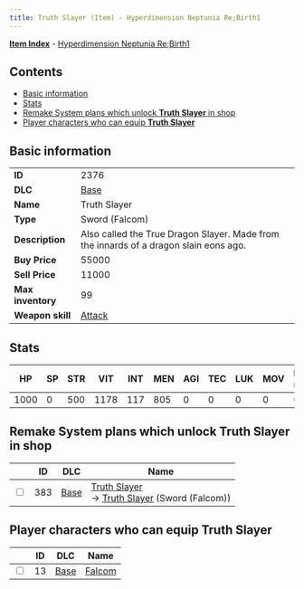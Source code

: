 ```yaml
---
title: Truth Slayer (Item) - Hyperdimension Neptunia Re;Birth1
---
```


[**Item Index**](/neptunia/rb1/item/index.html) - [Hyperdimension Neptunia Re;Birth1](/neptunia/rb1)

## Contents

- [Basic information](#basic-information)
- [Stats](#stats)
- [Remake System plans which unlock **Truth Slayer** in shop](#remake-system-plans-which-unlock-truth-slayer-in-shop)
- [Player characters who can equip **Truth Slayer**](#player-characters-who-can-equip-truth-slayer)
## Basic information

|   |   |
| -- | -- |
| **ID** | 2376 |
| **DLC** | [Base](/neptunia/rb1/dlc/1-base.html) |
| **Name** | Truth Slayer |
| **Type** | Sword (Falcom) |
| **Description** | Also called the True Dragon Slayer. Made from the innards of a dragon slain eons ago. |
| **Buy Price** | 55000 |
| **Sell Price** | 11000 |
| **Max inventory** | 99 |
| **Weapon skill** | [Attack](/neptunia/rb1/skill/1-2401-attack.html) |


## Stats

| HP | SP | STR | VIT | INT | MEN | AGI | TEC | LUK | MOV | Fire res. | Ice res. | Wind res. | Lightning res. |
| -- | -- | --- | --- | --- | --- | --- | --- | --- | --- | --------- | -------- | --------- | -------------- |
| 1000 | 0 | 500 | 1178 | 117 | 805 | 0 | 0 | 0 | 0 | 0 | 0 | 0 | 0 |


## Remake System plans which unlock **Truth Slayer** in shop

|    | ID | DLC | Name |
| -- | -- | --- | ---- |
| <input type="checkbox" id="rb1-remake-1-383" class="trackbox" /> | 383 | [Base](/neptunia/rb1/dlc/1-base.html) | [Truth Slayer](/neptunia/rb1/remake/1-383-truth-slayer.html)<br /> → [Truth Slayer](/neptunia/rb1/item/1-2376-truth-slayer.html) (Sword (Falcom)) |


## Player characters who can equip **Truth Slayer**

|    | ID | DLC | Name |
| -- | -- | --- | ---- |
| <input type="checkbox" id="rb1-player-1-13" class="trackbox" /> | 13 | [Base](/neptunia/rb1/dlc/1-base.html) | [Falcom](/neptunia/rb1/player/1-13-falcom.html) |
